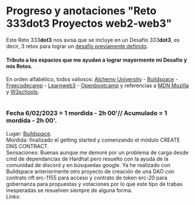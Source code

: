 # Progreso y anotaciones "Reto 333dot3 Proyectos web2-web3"
Este Reto 333**dot3** nos avisa que se incluye en un Desafío 333**dot3**, es decir, 3 retos para lograr un [desafío previamente definido](https://github.com/Eccedev/Desafio-333dot3-JS-ETH-PROJ).  
#### Tributo a los espacios que me ayudan a lograr mayormente mi Desafío y mis Retos.  
En orden alfabético, todos valiosos: [Alchemy University](https://university.alchemy.com/home) - [Buildspace](https://buildspace.so/) - [Freecodecamp](https://www.freecodecamp.org/learn) - [Learnweb3](https://learnweb3.io/) - [Openbootcamp](https://open-bootcamp.com/) y referencias a [MDN Mozilla](https://developer.mozilla.org/es/docs/Learn/JavaScript) y [W3schools](https://www.w3schools.com/js/default.asp).
# 
### Fecha 6/02/2023 = 1 mordida - 2h 00'// Acumulado = 1 mordida - 2h 00'.    
Lugar: [Buildspace](https://buildspace.so/p/build-polygon-ens).    
Mordida: finalizado el getting started y comenzando el módulo CREATE DNS CONTRACT.    
Sensaciones: Buenas aunque me demoré por un problema de carga desde cmd de dependancias de Hardhat pero resuelto con la ayuda de la comunidad de discord y en búsquedas google. Ya he realizado con Buildspace anteriormente otro proyecto de creación de una DAO con contrato nft erc-1155 para acceso y contrato de token erc-20 para gobernanza para propuestas y votaciones por lo que este tipo de trabas inesperadas se resuelven siempre de alguna forma.      
Links: 

